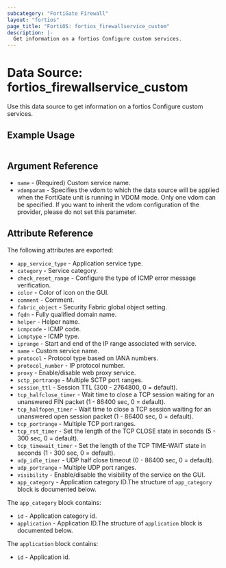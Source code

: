 ```yaml
---
subcategory: "FortiGate Firewall"
layout: "fortios"
page_title: "FortiOS: fortios_firewallservice_custom"
description: |-
  Get information on a fortios Configure custom services.
---
```


# Data Source: fortios_firewallservice_custom
Use this data source to get information on a fortios Configure custom services.


## Example Usage

```hcl

```

## Argument Reference

* `name` - (Required) Custom service name.
* `vdomparam` - Specifies the vdom to which the data source will be applied when the FortiGate unit is running in VDOM mode. Only one vdom can be specified. If you want to inherit the vdom configuration of the provider, please do not set this parameter.

## Attribute Reference

The following attributes are exported:

* `app_service_type` - Application service type.
* `category` - Service category.
* `check_reset_range` - Configure the type of ICMP error message verification.
* `color` - Color of icon on the GUI.
* `comment` - Comment.
* `fabric_object` - Security Fabric global object setting.
* `fqdn` - Fully qualified domain name.
* `helper` - Helper name.
* `icmpcode` - ICMP code.
* `icmptype` - ICMP type.
* `iprange` - Start and end of the IP range associated with service.
* `name` - Custom service name.
* `protocol` - Protocol type based on IANA numbers.
* `protocol_number` - IP protocol number.
* `proxy` - Enable/disable web proxy service.
* `sctp_portrange` - Multiple SCTP port ranges.
* `session_ttl` - Session TTL (300 - 2764800, 0 = default).
* `tcp_halfclose_timer` - Wait time to close a TCP session waiting for an unanswered FIN packet (1 - 86400 sec, 0 = default).
* `tcp_halfopen_timer` - Wait time to close a TCP session waiting for an unanswered open session packet (1 - 86400 sec, 0 = default).
* `tcp_portrange` - Multiple TCP port ranges.
* `tcp_rst_timer` - Set the length of the TCP CLOSE state in seconds (5 - 300 sec, 0 = default).
* `tcp_timewait_timer` - Set the length of the TCP TIME-WAIT state in seconds (1 - 300 sec, 0 = default).
* `udp_idle_timer` - UDP half close timeout (0 - 86400 sec, 0 = default).
* `udp_portrange` - Multiple UDP port ranges.
* `visibility` - Enable/disable the visibility of the service on the GUI.
* `app_category` - Application category ID.The structure of `app_category` block is documented below.

The `app_category` block contains:

* `id` - Application category id.
* `application` - Application ID.The structure of `application` block is documented below.

The `application` block contains:

* `id` - Application id.
